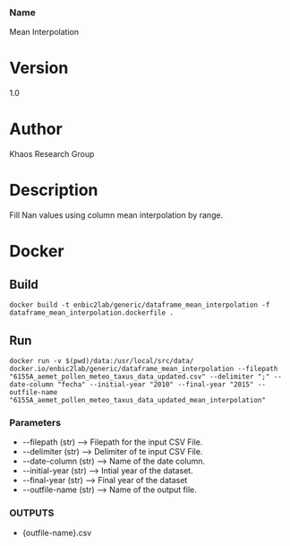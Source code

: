 ### Name
Mean Interpolation

# Version
1.0

# Author
Khaos Research Group

# Description
Fill Nan values using column mean interpolation by range.

# Docker
## Build
```shell
docker build -t enbic2lab/generic/dataframe_mean_interpolation -f dataframe_mean_interpolation.dockerfile . 
```
## Run
```shell
docker run -v $(pwd)/data:/usr/local/src/data/ docker.io/enbic2lab/generic/dataframe_mean_interpolation --filepath "6155A_aemet_pollen_meteo_taxus_data_updated.csv" --delimiter ";" --date-column "fecha" --initial-year "2010" --final-year "2015" --outfile-name "6155A_aemet_pollen_meteo_taxus_data_updated_mean_interpolation"
```

### Parameters
* --filepath (str) --> Filepath for the input CSV File.
* --delimiter (str) --> Delimiter of te input CSV File.
* --date-column (str) --> Name of the date column.
* --initial-year (str) --> Intial year of the dataset.
* --final-year (str) --> Final year of the dataset
* --outfile-name (str) --> Name of the output file.

### OUTPUTS
* {outfile-name}.csv
